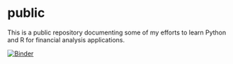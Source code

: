 # public

This is a public repository documenting some of my efforts to learn Python and R for financial analysis applications.

[![Binder](https://mybinder.org/badge_logo.svg)](https://mybinder.org/v2/gh/reenenjamesvanreenen/public/master)
